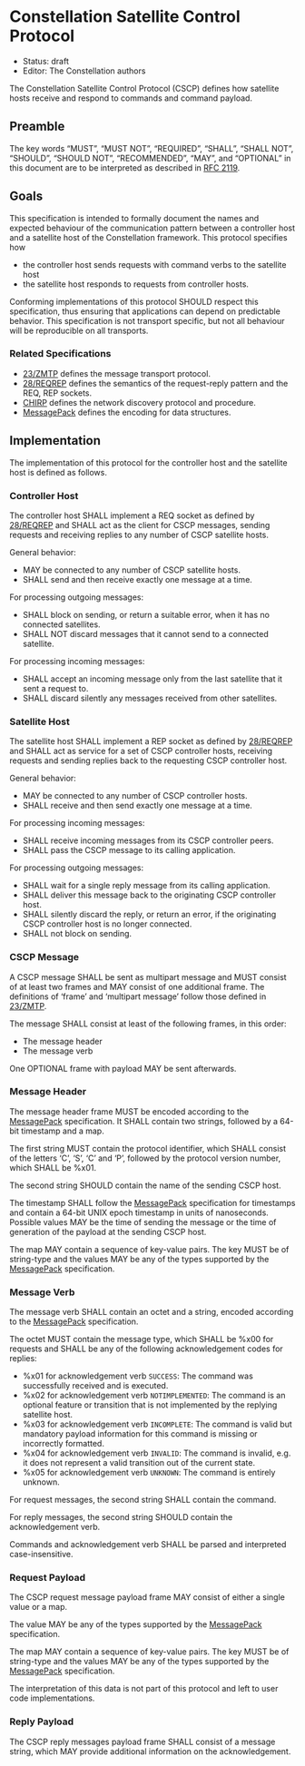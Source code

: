 # Constellation Satellite Control Protocol

* Status: draft
* Editor: The Constellation authors

The Constellation Satellite Control Protocol (CSCP) defines how satellite hosts receive and respond to commands and command payload.

## Preamble

The key words “MUST”, “MUST NOT”, “REQUIRED”, “SHALL”, “SHALL NOT”, “SHOULD”, “SHOULD NOT”, “RECOMMENDED”, “MAY”, and “OPTIONAL” in this document are to be interpreted as described in [RFC 2119](http://tools.ietf.org/html/rfc2119).

## Goals

This specification is intended to formally document the names and expected behaviour of the communication pattern between a controller host and a satellite host of the Constellation framework.
This protocol specifies how

* the controller host sends requests with command verbs to the satellite host
* the satellite host responds to requests from controller hosts.

Conforming implementations of this protocol SHOULD respect this specification, thus ensuring that applications can depend on predictable behavior.
This specification is not transport specific, but not all behaviour will be reproducible on all transports.

### Related Specifications

* [23/ZMTP](http://rfc.zeromq.org/spec:23/ZMTP) defines the message transport protocol.
* [28/REQREP](http://rfc.zeromq.org/spec:28/REQREP) defines the semantics of the request-reply pattern and the REQ, REP sockets.
* [CHIRP](https://gitlab.desy.de/constellation/constellation/-/blob/main/docs/protocols/chirp.md) defines the network discovery protocol and procedure.
* [MessagePack](https://github.com/msgpack/msgpack/blob/master/spec.md) defines the encoding for data structures.

## Implementation

The implementation of this protocol for the controller host and the satellite host is defined as follows.

### Controller Host

The controller host SHALL implement a REQ socket as defined by [28/REQREP](http://rfc.zeromq.org/spec:28/REQREP) and SHALL act as the client for CSCP messages, sending requests and receiving replies to any number of CSCP satellite hosts.

General behavior:

* MAY be connected to any number of CSCP satellite hosts.
* SHALL send and then receive exactly one message at a time.

For processing outgoing messages:

* SHALL block on sending, or return a suitable error, when it has no connected satellites.
* SHALL NOT discard messages that it cannot send to a connected satellite.

For processing incoming messages:

* SHALL accept an incoming message only from the last satellite that it sent a request to.
* SHALL discard silently any messages received from other satellites.


### Satellite Host

The satellite host SHALL implement a REP socket as defined by [28/REQREP](http://rfc.zeromq.org/spec:28/REQREP) and SHALL act as service for a set of CSCP controller hosts, receiving requests and sending replies back to the requesting CSCP controller host.

General behavior:

* MAY be connected to any number of CSCP controller hosts.
* SHALL receive and then send exactly one message at a time.

For processing incoming messages:

* SHALL receive incoming messages from its CSCP controller peers.
* SHALL pass the CSCP message to its calling application.

For processing outgoing messages:

* SHALL wait for a single reply message from its calling application.
* SHALL deliver this message back to the originating CSCP controller host.
* SHALL silently discard the reply, or return an error, if the originating CSCP controller host is no longer connected.
* SHALL not block on sending.


### CSCP Message

A CSCP message SHALL be sent as multipart message and MUST consist of at least two frames and MAY consist of one additional frame.
The definitions of ‘frame’ and ‘multipart message’ follow those defined in [23/ZMTP](http://rfc.zeromq.org/spec:23/ZMTP).

The message SHALL consist at least of the following frames, in this order:

* The message header
* The message verb

One OPTIONAL frame with payload MAY be sent afterwards.


### Message Header

The message header frame MUST be encoded according to the [MessagePack](https://github.com/msgpack/msgpack/blob/master/spec.md) specification.
It SHALL contain two strings, followed by a 64-bit timestamp and a map.

The first string MUST contain the protocol identifier, which SHALL consist of the letters ‘C’, ‘S’, ‘C’ and ‘P’, followed by the protocol version number, which SHALL be %x01.

The second string SHOULD contain the name of the sending CSCP host.

The timestamp SHALL follow the [MessagePack](https://github.com/msgpack/msgpack/blob/master/spec.md) specification for timestamps and contain a 64-bit UNIX epoch timestamp in units of nanoseconds.
Possible values MAY be the time of sending the message or the time of generation of the payload at the sending CSCP host.

The map MAY contain a sequence of key-value pairs.
The key MUST be of string-type and the values MAY be any of the types supported by the [MessagePack](https://github.com/msgpack/msgpack/blob/master/spec.md) specification.


### Message Verb

The message verb SHALL contain an octet and a string, encoded according to the [MessagePack](https://github.com/msgpack/msgpack/blob/master/spec.md) specification.

The octet MUST contain the message type, which SHALL be %x00 for requests and SHALL be any of the following acknowledgement codes for replies:

* %x01 for acknowledgement verb `SUCCESS`: The command was successfully received and is executed.
* %x02 for acknowledgement verb `NOTIMPLEMENTED`: The command is an optional feature or transition that is not implemented by the replying satellite host.
* %x03 for acknowledgement verb `INCOMPLETE`: The command is valid but mandatory payload information for this command is missing or incorrectly formatted.
* %x04 for acknowledgement verb `INVALID`: The command is invalid, e.g. it does not represent a valid transition out of the current state.
* %x05 for acknowledgement verb `UNKNOWN`: The command is entirely unknown.

For request messages, the second string SHALL contain the command.

For reply messages, the second string SHOULD contain the acknowledgement verb.

Commands and acknowledgement verb SHALL be parsed and interpreted case-insensitive.


### Request Payload

The CSCP request message payload frame MAY consist of either a single value or a map.

The value MAY be any of the types supported by the [MessagePack](https://github.com/msgpack/msgpack/blob/master/spec.md) specification.

The map MAY contain a sequence of key-value pairs.
The key MUST be of string-type and the values MAY be any of the types supported by the [MessagePack](https://github.com/msgpack/msgpack/blob/master/spec.md) specification.

The interpretation of this data is not part of this protocol and left to user code implementations.


### Reply Payload

The CSCP reply messages payload frame SHALL consist of a message string, which MAY provide additional information on the acknowledgement.
